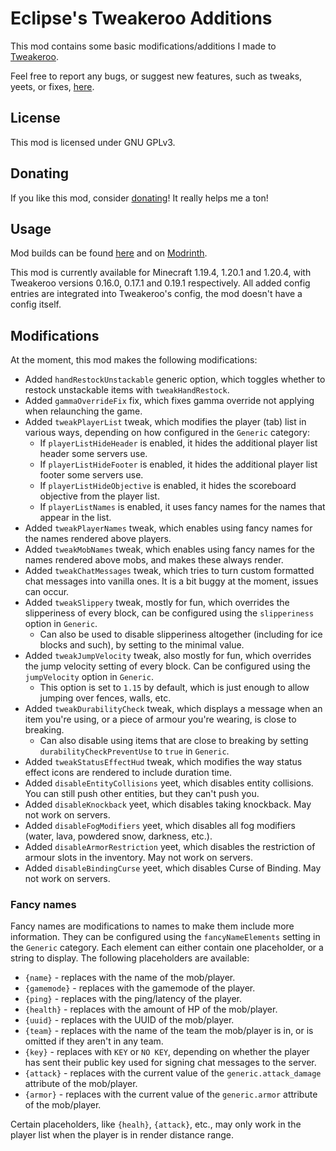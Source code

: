 # Eclipse's Tweakeroo Additions

This mod contains some basic modifications/additions I made to [Tweakeroo](https://www.curseforge.com/minecraft/mc-mods/tweakeroo).

Feel free to report any bugs, or suggest new features, such as tweaks, yeets, or fixes, [here](https://github.com/eclipseisoffline/eclipsestweakeroo/issues/new/choose).

## License

This mod is licensed under GNU GPLv3.

## Donating

If you like this mod, consider [donating](https://ko-fi.com/eclipseisoffline)!
It really helps me a ton!

## Usage

Mod builds can be found [here](https://github.com/eclipseisoffline/eclipsestweakeroo/packages/2043865/versions)
and on [Modrinth](https://modrinth.com/mod/eclipses-tweakeroo-additions).

This mod is currently available for Minecraft 1.19.4, 1.20.1 and 1.20.4, with Tweakeroo versions 0.16.0,
0.17.1 and 0.19.1 respectively.  All added config entries are integrated into Tweakeroo's config,
the mod doesn't have a config itself.

## Modifications

At the moment, this mod makes the following modifications:

- Added `handRestockUnstackable` generic option, which toggles whether to restock unstackable items with `tweakHandRestock`.
- Added `gammaOverrideFix` fix, which fixes gamma override not applying when relaunching the game.
- Added `tweakPlayerList` tweak, which modifies the player (tab) list in various ways, depending on how configured in the `Generic` category:
  - If `playerListHideHeader` is enabled, it hides the additional player list header some servers use.
  - If `playerListHideFooter` is enabled, it hides the additional player list footer some servers use.
  - If `playerListHideObjective` is enabled, it hides the scoreboard objective from the player list.
  - If `playerListNames` is enabled, it uses fancy names for the names that appear in the list.
- Added `tweakPlayerNames` tweak, which enables using fancy names for the names rendered above players.
- Added `tweakMobNames` tweak, which enables using fancy names for the names rendered above mobs, and makes these always render.
- Added `tweakChatMessages` tweak, which tries to turn custom formatted chat messages into vanilla ones. It is a bit buggy at the moment, issues can occur.
- Added `tweakSlippery` tweak, mostly for fun, which overrides the slipperiness of every block, can be configured using the `slipperiness` option in `Generic`.
  - Can also be used to disable slipperiness altogether (including for ice blocks and such), by setting to the minimal value.
- Added `tweakJumpVelocity` tweak, also mostly for fun, which overrides the jump velocity setting of every block. Can be configured using the `jumpVelocity` option in `Generic`.
  - This option is set to `1.15` by default, which is just enough to allow jumping over fences, walls, etc.
- Added `tweakDurabilityCheck` tweak, which displays a message when an item you're using, or a piece of armour you're wearing, is close to breaking.
  - Can also disable using items that are close to breaking by setting `durabilityCheckPreventUse` to `true` in `Generic`.
- Added `tweakStatusEffectHud` tweak, which modifies the way status effect icons are rendered to include duration time.
- Added `disableEntityCollisions` yeet, which disables entity collisions. You can still push other entities, but they can't push you.
- Added `disableKnockback` yeet, which disables taking knockback. May not work on servers.
- Added `disableFogModifiers` yeet, which disables all fog modifiers (water, lava, powdered snow, darkness, etc.).
- Added `disableArmorRestriction` yeet, which disables the restriction of armour slots in the inventory. May not work on servers.
- Added `disableBindingCurse` yeet, which disables Curse of Binding. May not work on servers.

### Fancy names

Fancy names are modifications to names to make them include more information. They can be configured
using the `fancyNameElements` setting in the `Generic` category. Each element can either contain one placeholder, or a string to display.
The following placeholders are available:

- `{name}` - replaces with the name of the mob/player.
- `{gamemode}` - replaces with the gamemode of the player.
- `{ping}` - replaces with the ping/latency of the player.
- `{health}` - replaces with the amount of HP of the mob/player.
- `{uuid}` - replaces with the UUID of the mob/player.
- `{team}` - replaces with the name of the team the mob/player is in, or is omitted if they aren't in any team.
- `{key}` - replaces with `KEY` or `NO KEY`, depending on whether the player has sent their public key used for signing chat messages to the server.
- `{attack}` - replaces with the current value of the `generic.attack_damage` attribute of the mob/player.
- `{armor}` - replaces with the current value of the `generic.armor` attribute of the mob/player.

Certain placeholders, like `{healh}`, `{attack}`, etc., may only work in the player list when the player is in render distance range.
